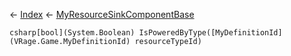 ← [Index](Api-Index) ← [MyResourceSinkComponentBase](VRage.Game.Components.MyResourceSinkComponentBase)

```csharp[bool](System.Boolean) IsPoweredByType([MyDefinitionId](VRage.Game.MyDefinitionId) resourceTypeId)```